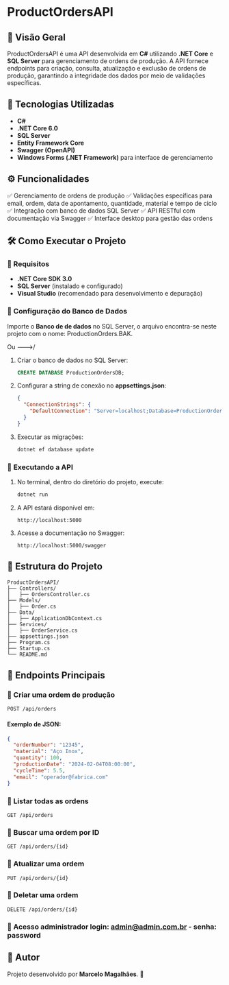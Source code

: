 # ProductOrdersAPI

## 📌 Visão Geral
ProductOrdersAPI é uma API desenvolvida em **C#** utilizando **.NET Core** e **SQL Server** para gerenciamento de ordens de produção.
A API fornece endpoints para criação, consulta, atualização e exclusão de ordens de produção, garantindo a integridade dos dados por meio de validações específicas.

## 🚀 Tecnologias Utilizadas
- **C#**
- **.NET Core 6.0**
- **SQL Server**
- **Entity Framework Core**
- **Swagger (OpenAPI)**
- **Windows Forms (.NET Framework)** para interface de gerenciamento

## ⚙️ Funcionalidades
✅ Gerenciamento de ordens de produção
✅ Validações específicas para email, ordem, data de apontamento, quantidade, material e tempo de ciclo
✅ Integração com banco de dados SQL Server
✅ API RESTful com documentação via Swagger
✅ Interface desktop para gestão das ordens

## 🛠️ Como Executar o Projeto
### 🔧 Requisitos
- **.NET Core SDK 3.0**
- **SQL Server** (instalado e configurado)
- **Visual Studio** (recomendado para desenvolvimento e depuração)

### 🔽 Configuração do Banco de Dados

Importe o **Banco de de dados** no SQL Server, o arquivo encontra-se neste projeto com o nome: ProductionOrders.BAK. 

Ou --->\/ 

1. Criar o banco de dados no SQL Server:
   ```sql
   CREATE DATABASE ProductionOrdersDB;
   ```
2. Configurar a string de conexão no **appsettings.json**:
   ```json
   {
     "ConnectionStrings": {
       "DefaultConnection": "Server=localhost;Database=ProductionOrdersDB;User Id=sa;Password=S&QU0Rtec2024;"
     }
   }
   ```
3. Executar as migrações:
   ```sh
   dotnet ef database update
   ```

### 🚀 Executando a API
1. No terminal, dentro do diretório do projeto, execute:
   ```sh
   dotnet run
   ```
2. A API estará disponível em:
   ```
   http://localhost:5000
   ```
3. Acesse a documentação no Swagger:
   ```
   http://localhost:5000/swagger
   ```

## 📂 Estrutura do Projeto
```
ProductOrdersAPI/
├── Controllers/
│   ├── OrdersController.cs
├── Models/
│   ├── Order.cs
├── Data/
│   ├── ApplicationDbContext.cs
├── Services/
│   ├── OrderService.cs
├── appsettings.json
├── Program.cs
├── Startup.cs
└── README.md
```

## 📌 Endpoints Principais
### 🔹 Criar uma ordem de produção
```http
POST /api/orders
```
#### **Exemplo de JSON:**
```json
{
  "orderNumber": "12345",
  "material": "Aço Inox",
  "quantity": 100,
  "productionDate": "2024-02-04T08:00:00",
  "cycleTime": 5.5,
  "email": "operador@fabrica.com"
}
```

### 🔹 Listar todas as ordens
```http
GET /api/orders
```

### 🔹 Buscar uma ordem por ID
```http
GET /api/orders/{id}
```

### 🔹 Atualizar uma ordem
```http
PUT /api/orders/{id}
```

### 🔹 Deletar uma ordem
```http
DELETE /api/orders/{id}
```
### 🔹 Acesso administrador login: admin@admin.com.br - senha: password 


## 📝 Autor
Projeto desenvolvido por **Marcelo Magalhães**. 🚀

